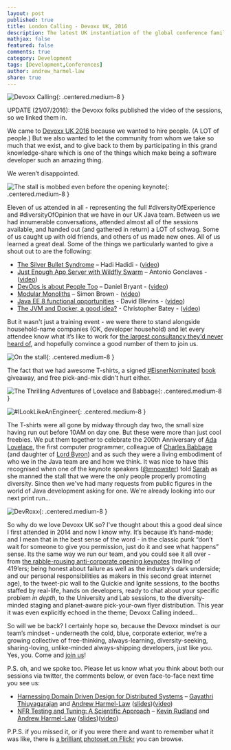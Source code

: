 ```yaml
---
layout: post
published: true
title: London Calling - Devoxx UK, 2016
description: The latest UK instantiation of the global conference family returns!
mathjax: false
featured: false
comments: true
category: Development
tags: [Development,Conferences]
author: andrew_harmel-law
share: true
---
```

![Devoxx Calling](https://c2.staticflickr.com/8/7362/27651484826_5d81af5701_o.jpg){: .centered.medium-8 }

UPDATE (21/07/2016): the Devoxx folks published the video of the sessions, so we linked them in.

We came to [Devoxx UK 2016](http://www.devoxx.co.uk/) because we wanted to hire people. (A LOT of people.) But we also wanted to let the community from whom we take so much that we exist, and to give back to them by participating in this grand knowledge-share which is one of the things which make being a software developer such an amazing thing.

We weren’t disappointed.

![The stall is mobbed even before the opening keynote](https://pbs.twimg.com/media/CkabqsqXIAANgrW.jpg){: .centered.medium-8 }

Eleven of us attended in all - representing the full #diversityOfExperience and #diversityOfOpinion that we have in our UK Java team.  Between us we had innumerable conversations, attended almost all of the sessions available, and handed out (and gathered in return) a LOT of schwag. Some of us caught up with old friends, and others of us made new ones.  All of us learned a great deal.  Some of the things we particularly wanted to give a shout out to are the following:

  * [The Silver Bullet Syndrome](http://cfp.devoxx.co.uk/2016/talk/JCY-5682/The_Silver_Bullet_Syndrome) – Hadi Hadidi - ([video](https://www.youtube.com/watch?v=_xjpO3y_Np4))
  * [Just Enough App Server with Wildfly Swarm](http://cfp.devoxx.co.uk/2016/talk/EQU-3820/Just_enough_app_server) – Antonio Gonclaves - ([video](https://www.youtube.com/watch?v=5BvJVAlZyvo))
  * [DevOps is about People Too](http://cfp.devoxx.co.uk/2016/talk/HBI-7783/DevOps_-_Microservices,_containers,_platforms,_tooling..._Oh_yeah,_and_people) – Daniel Bryant - ([video](https://www.youtube.com/watch?v=TrjeyRAEp48))
  * [Modular Monoliths](http://cfp.devoxx.co.uk/2016/talk/ZGV-2861/Modular_monoliths) – Simon Brown - ([video](https://www.youtube.com/watch?v=SV5RVzKZueA&index=6&list=PLKuh52zVrL6nfAsBjMTTBIYlJHoMebDO6))
  * [Java EE 8 functional opportunities](http://cfp.devoxx.co.uk/2016/talk/INP-9934/Java_EE_8_Functional_Opportunities) - David Blevins - ([video](https://www.youtube.com/watch?v=MgMrJOdTevk))
  * [The JVM and Docker, a good idea?](http://cfp.devoxx.co.uk/2016/talk/SHM-5532/The_JVM_and_Docker,_a_good_idea%3F) - Christopher Batey - ([video](https://www.youtube.com/watch?v=w1rZOY5gbvk))

But it wasn't just a training event - we were there to stand alongside household-name companies (OK, developer household) and let every attendee know what it’s like to work for [the largest consultancy they'd never heard of](https://www.capgemini.com/), and hopefully convince a good number of them to join us.  

![On the stall](https://c2.staticflickr.com/8/7366/27653557525_19eccca805_b.jpg){: .centered.medium-8 }

The fact that we had awesome T-shirts, a signed [#EisnerNominated](http://www.comic-con.org/awards/2016-eisner-award-nominees) [book](http://sydneypadua.com/2dgoggles/the-book/) giveaway, and free pick-and-mix didn't hurt either.  

![The Thrilling Adventures of Lovelace and Babbage](https://pbs.twimg.com/media/Ckfu-9HW0AAiyZz.jpg:large){: .centered.medium-8 }
  
![#ILookLikeAnEngineer](https://pbs.twimg.com/media/Cka58uIWYAAYaLn.jpg){: .centered.medium-8 }

The T-shirts were all gone by midway through day two, the small size having run out before 10AM on day one.  But these were more than just cool freebies.  We put them together to celebrate the 200th Anniversary of [Ada Lovelace](http://blog.stephenwolfram.com/2015/12/untangling-the-tale-of-ada-lovelace/), the first computer programmer, colleague of [Charles Babbage](https://en.wikipedia.org/wiki/Charles_Babbage) (and daughter of [Lord Byron](https://en.wikipedia.org/wiki/Lord_Byron)) and as such they were a living embodiment of who we in the Java team are and how we think.  It was nice to have this recognised when one of the keynote speakers ([@mnowster](http://twitter.com/mnowster)) told [Sarah](https://capgemini.github.io/authors/#author-sarah-saunders) as she manned the stall that we were the only people properly promoting diversity.  Since then we've had many requests from public figures in the world of Java development asking for one.  We're already looking into our next print run...

![DevRoxx](https://c2.staticflickr.com/8/7708/27072508464_f710945a82_b.jpg){: .centered.medium-8 }

So why do we love Devoxx UK so?  I've thought about this a good deal since I first attended in 2014 and now I know why. It’s because it’s hand-made; and I mean that in the best sense of the word - in the classic punk “don’t wait for someone to give you permission, just do it and see what happens” sense. Its the same way we run our team, and you could see it all over - from [the rabble-rousing anti-corporate opening keynotes](https://www.youtube.com/watch?v=RHnOZj4_dL8) (trolling of 419’ers; being honest about failure as well as the industry’s dark underside; and our personal responsibilities as makers in this second great internet age), to the tweet-pic wall to the Quickie and Ignite sessions, to the booths staffed by real-life, hands on developers, ready to chat about your specific problem _in depth_, to the University and Lab sessions, to the diversity-minded staging and planet-aware pick-your-own flyer distribution.  This year it was even explicitly echoed in the theme; Devoxx Calling indeed...

So will we be back?  I certainly hope so, because the Devoxx mindset is our team’s mindset - underneath the cold, blue, corporate exterior, we’re a growing collective of free-thinking, always-learning, diversity-seeking, sharing-loving, unlike-minded always-shipping developers, just like you.  Yes, you.  Come and [join us](https://www.uk.capgemini.com/jobs/search/java?submit=Search)!

P.S. oh, and we spoke too.  Please let us know what you think about both our sessions via twitter, the comments below, or even face-to-face next time you see us:

 * [Harnessing Domain Driven Design for Distributed Systems](http://cfp.devoxx.co.uk/2016/talk/JTS-9279/Harnessing_Domain_Driven_Design_for_Distributed_Systems) – [Gayathri Thiuyagarajan](http://twitter.com/gaythu_rajan) and [Andrew Harmel-Law](http://twitter.com/al94781) ([slides](https://speakerdeck.com/andrewharmellaw/harnessing-domain-driven-design-for-distributed-systems))([video](https://www.youtube.com/watch?list=PLKuh52zVrL6nfAsBjMTTBIYlJHoMebDO6&v=j5tFNT55kmM))
 * [NFR Testing and Tuning: A Scientific Approach](http://cfp.devoxx.co.uk/2016/talk/LSP-1318/Performance_Testing_Distributed_Systems_for_the_Masses_-_Two_Years_Worth_of_Lessons_Learned) – [Kevin Rudland](http://twitter.com/kevinrudland) and [Andrew Harmel-Law](http://twitter.com/al94781) ([slides](https://speakerdeck.com/andrewharmellaw/non-functional-testing-and-tuning-a-scientific-approach))([video](https://www.youtube.com/watch?v=SgM-ZRs-CyY))

P.P.S. if you missed it, or if you were there and want to remember what it was like, there is [a brilliant photoset on Flickr](https://www.flickr.com/photos/125714253@N02/sets/72157667121902353/) you can browse.
